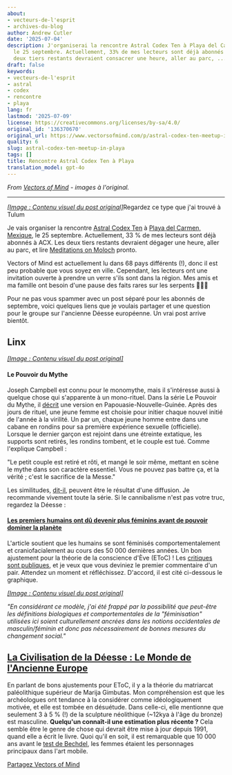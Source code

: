 ```yaml
---
about:
- vecteurs-de-l'esprit
- archives-du-blog
author: Andrew Cutler
date: '2025-07-04'
description: J'organiserai la rencontre Astral Codex Ten à Playa del Carmen, Mexique,
  le 25 septembre. Actuellement, 33% de mes lecteurs sont déjà abonnés à ACX. Les
  deux tiers restants devraient consacrer une heure, aller au parc, ...
draft: false
keywords:
- vecteurs-de-l'esprit
- astral
- codex
- rencontre
- playa
lang: fr
lastmod: '2025-07-09'
license: https://creativecommons.org/licenses/by-sa/4.0/
original_id: '136370670'
original_url: https://www.vectorsofmind.com/p/astral-codex-ten-meetup-in-playa
quality: 6
slug: astral-codex-ten-meetup-in-playa
tags: []
title: Rencontre Astral Codex Ten à Playa
translation_model: gpt-4o
---
```


*From [Vectors of Mind](https://www.vectorsofmind.com/p/astral-codex-ten-meetup-in-playa) - images à l'original.*

---

[*[Image : Contenu visuel du post original]*](https://substackcdn.com/image/fetch/$s_!tZtG!,f_auto,q_auto:good,fl_progressive:steep/https%3A%2F%2Fsubstack-post-media.s3.amazonaws.com%2Fpublic%2Fimages%2F2e81d7f0-df3d-4c8e-945e-338304ba09fe_6000x4000.jpeg)Regardez ce type que j'ai trouvé à Tulum

Je vais organiser la rencontre [Astral Codex Ten](https://astralcodexten.substack.com/i/136380189/mexico) à [Playa del Carmen, Mexique](https://www.instagram.com/mexican.street.art/), le 25 septembre. Actuellement, 33 % de mes lecteurs sont déjà abonnés à ACX. Les deux tiers restants devraient dégager une heure, aller au parc, et lire [Meditations on Moloch](https://slatestarcodex.com/2014/07/30/meditations-on-moloch/) pronto.

Vectors of Mind est actuellement lu dans 68 pays différents (!), donc il est peu probable que vous soyez en ville. Cependant, les lecteurs ont une invitation ouverte à prendre un verre s'ils sont dans la région. Mes amis et ma famille ont besoin d'une pause des faits rares sur les serpents 🐍🐍🐍

Pour ne pas vous spammer avec un post séparé pour les abonnés de septembre, voici quelques liens que je voulais partager et une question pour le groupe sur l'ancienne Déesse européenne. Un vrai post arrive bientôt.

## Linx

[*[Image : Contenu visuel du post original]*](https://substackcdn.com/image/fetch/$s_!M1dP!,f_auto,q_auto:good,fl_progressive:steep/https%3A%2F%2Fsubstack-post-media.s3.amazonaws.com%2Fpublic%2Fimages%2F792d4212-5361-4ac9-91a8-6b38bc044c92_1344x896.png)

#### Le Pouvoir du Mythe

Joseph Campbell est connu pour le monomythe, mais il s'intéresse aussi à quelque chose qui s'apparente à un mono-rituel. Dans la série Le Pouvoir du Mythe, il [décrit](https://youtu.be/hEqR73j_oMY?si=cFBkyC8X-6yQB_yt&t=1016) une version en Papouasie-Nouvelle-Guinée. Après des jours de rituel, une jeune femme est choisie pour initier chaque nouvel initié de l'année à la virilité. Un par un, chaque jeune homme entre dans une cabane en rondins pour sa première expérience sexuelle (officielle). Lorsque le dernier garçon est rejoint dans une étreinte extatique, les supports sont retirés, les rondins tombent, et le couple est tué. Comme l'explique Campbell :

"Le petit couple est retiré et rôti, et mangé le soir même, mettant en scène le mythe dans son caractère essentiel. Vous ne pouvez pas battre ça, et la vérité ; c'est le sacrifice de la Messe."

Les similitudes, [dit-il](https://youtu.be/hEqR73j_oMY?si=59PGfZhr5aubaZVh&t=934), peuvent être le résultat d'une diffusion. Je recommande vivement toute la série. Si le cannibalisme n'est pas votre truc, regardez la Déesse :

#### [Les premiers humains ont dû devenir plus féminins avant de pouvoir dominer la planète](https://theconversation.com/early-humans-had-to-become-more-feminine-before-they-could-dominate-the-planet-42952#)

L'article soutient que les humains se sont féminisés comportementalement et craniofacialement au cours des 50 000 dernières années. Un bon ajustement pour la théorie de la conscience d'Ève (EToC) ! Les [critiques sont publiques](https://sci-hub.se/10.1086/677209), et je veux que vous deviniez le premier commentaire d'un pair. Attendez un moment et réfléchissez. D'accord, il est cité ci-dessous le graphique.

[*[Image : Contenu visuel du post original]*](https://substackcdn.com/image/fetch/$s_!VkwB!,f_auto,q_auto:good,fl_progressive:steep/https%3A%2F%2Fsubstack-post-media.s3.amazonaws.com%2Fpublic%2Fimages%2F62185165-4f07-40b5-abf1-39979ac407ca_754x426.jpeg)

_"En considérant ce modèle, j'ai été frappé par la possibilité que peut-être les définitions biologiques et comportementales de la "féminisation" utilisées ici soient culturellement ancrées dans les notions occidentales de masculin/féminin et donc pas nécessairement de bonnes mesures du changement social."_

## **[La Civilisation de la Déesse : Le Monde de l'Ancienne Europe](https://www.amazon.com/Civilization-Goddess-World-Old-Europe/dp/0062508040)**

En parlant de bons ajustements pour EToC, il y a la théorie du matriarcat paléolithique supérieur de Marija Gimbutas. Mon compréhension est que les archéologues ont tendance à la considérer comme idéologiquement motivée, et elle est tombée en désuétude. Dans celle-ci, elle mentionne que seulement 3 à 5 % (!) de la sculpture néolithique (~12kya à l'âge du bronze) est masculine. **Quelqu'un connaît-il une estimation plus récente ?** Cela semble être le genre de chose qui devrait être mise à jour depuis 1991, quand elle a écrit le livre. Quoi qu'il en soit, il est remarquable que 10 000 ans avant le [test de Bechdel](https://en.wikipedia.org/wiki/Bechdel_test), les femmes étaient les personnages principaux dans l'art mobile.

[Partagez Vectors of Mind](https://www.vectorsofmind.com/?action=share)